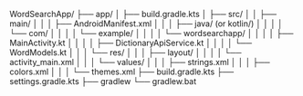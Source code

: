 WordSearchApp/
├── app/
│   ├── build.gradle.kts
│   ├── src/
│   │   ├── main/
│   │   │   ├── AndroidManifest.xml
│   │   │   ├── java/  (or kotlin/)
│   │   │   │   └── com/
│   │   │   │       └── example/
│   │   │   │           └── wordsearchapp/
│   │   │   │               ├── MainActivity.kt
│   │   │   │               ├── DictionaryApiService.kt
│   │   │   │               └── WordModels.kt
│   │   │   └── res/
│   │   │       ├── layout/
│   │   │       │   └── activity_main.xml
│   │   │       └── values/
│   │   │           ├── strings.xml
│   │   │           ├── colors.xml
│   │   │           └── themes.xml
├── build.gradle.kts
├── settings.gradle.kts
├── gradlew
└── gradlew.bat
